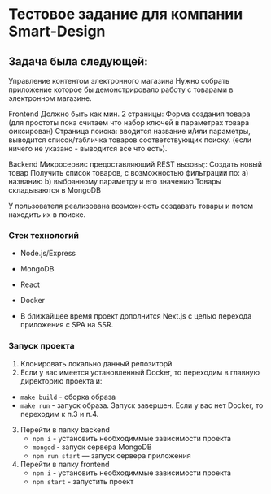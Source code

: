 # Тестовое задание для компании Smart-Design 

## Задача была следующей:

Управление контентом электронного магазина
Нужно собрать приложение которое бы демонстрировало работу с товарами в электронном магазине.

Frontend
Должно быть как мин. 2 страницы:
Форма создания товара (для простоты пока считаем что набор ключей в параметрах товара фиксирован)
Страница поиска: вводится название и/или параметры, выводится список/табличка товаров соответствующих поиску. (если ничего не указано - выводится все что есть).

Backend
Микросервис предоставляющий REST вызовы;:
Создать новый товар
Получить список товаров, с возможностью фильтрации по:
a) названию
b) выбранному параметру и его значению
Товары складываются в MongoDB

У пользователя реализована возможность создавать товары и потом находить их в поиске.

### Стек технологий
* Node.js/Express
* MongoDB
* React
* Docker

* В ближайщее время проект дополнится Next.js c целью перехода приложения c SPA на SSR.

### Запуск проекта
1. Клонировать локально данный репозиторй
2. Если у вас имеется установленный Docker, то переходим в главную директорию проекта и:
  * `make build` - сборка образа
  * `make run` - запуск образа.
   Запуск завершен. Если у вас нет Docker, то переходим к п.3 и п.4.
3. Перейти в папку backend
    * `npm i` - установить необходиммые зависимости проекта
    * `mongod` - запуск сервера MongoDB
    * `npm run start` — запуск сервера приложения 
4. Перейти в папку frontend
    * `npm i` - установить необходиммые зависимости проекта
    * `npm start` - запустить проект